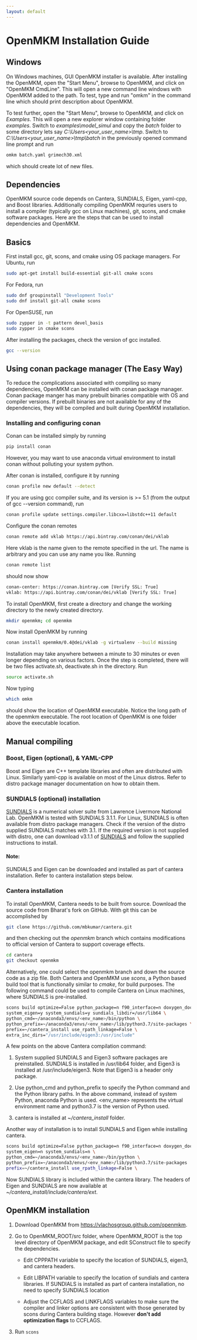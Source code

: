 ```yaml
---
layout: default
---
```


# OpenMKM Installation Guide

## Windows
On Windows machines, GUI OpenMKM installer is available. 
After installing the OpenMKM, open the "Start Menu", browse to OpenMKM, and click on "OpenMKM CmdLine". 
This will open a new command line windows with OpenMKM added to the path. To test, type and run "omkm" in the command line 
which should print description about OpenMKM. 

To test further, open the "Start Menu", browse to OpenMKM, and click on *Examples*. This will open a new explorer window containing folder *examples*.
Switch to *examples\model_simul* and copy the *batch* folder to some directory lets say *C:\Users\<your_user_name>\tmp*. Switch to 
*C:\Users\<your_user_name>\tmp\batch* in the previously opened command line prompt and run 
```bash
omkm batch.yaml grimech30.xml
```
which should create lot of new files.


## Dependencies
OpenMKM source code depends on Cantera, SUNDIALS, Eigen, yaml-cpp, and Boost libraries. Additionally compiling OpenMKM requries  users to install a compiler (typically gcc on Linux machines), git, scons, and cmake software packages.
 Here are the
steps that can be used to install dependencies and OpenMKM.

## Basics
First install gcc, git, scons, and cmake using OS package managers. For Ubuntu, run
```bash
sudo apt-get install build-essential git-all cmake scons
```

For Fedora, run
```bash
sudo dnf groupinstall "Development Tools"
sudo dnf install git-all cmake scons
```

For OpenSUSE, run
```bash
sudo zypper in -t pattern devel_basis
sudo zypper in cmake scons
```

After installing the packages, check the version of gcc installed.
```bash
gcc --version
```

## Using conan package manager (The Easy Way)
To reduce the complications associated with compiling so many dependencies, OpenMKM can be installed with conan package manager. Conan package manger has many prebuilt binaries compatible with OS and compiler versions. If prebuilt binaries are not available for any of the dependencies, they will be compiled and built during OpenMKM installation.

### Installing and configuring conan
Conan can be installed simply by running 
```bash 
pip install conan
```
However, you may want to use anaconda virtual environment to install conan without polluting your system python. 

After conan is installed, configure it by running 
```bash
conan profile new default --detect 
```
If you are using gcc compiler suite, and its version is >= 5.1 (from the output of gcc --version command), run
```bash
conan profile update settings.compiler.libcxx=libstdc++11 default
```

Configure the conan remotes
```bash
conan remote add vklab https://api.bintray.com/conan/dei/vklab 
```
Here vklab is the name given to the remote specified in the url. The name is arbitrary and you can use any name you like. Running 
```bash
conan remote list 
```
should now show
```bash
conan-center: https://conan.bintray.com [Verify SSL: True]
vklab: https://api.bintray.com/conan/dei/vklab [Verify SSL: True]
```

To install OpenMKM, first create a directory and change the working directory to the newly created directory.
```bash
mkdir openmkm; cd openmkm
```
Now install OpenMKM by running
```bash
conan install openmkm/0.4@dei/vklab -g virtualenv --build missing
```
Installation may take anywhere between a minute to 30 minutes or even longer depending on various factors. Once the step is completed, there will be two files activate.sh, deactivate.sh in the directory. Run
```bash
source activate.sh
```
Now typing 
```bash
which omkm
```
should show the location of OpenMKM executable. Notice the long path of the openmkm executable. The root location of OpenMKM is one folder above the executable location. 

## Manual compiling
### Boost, Eigen (optional), & YAML-CPP
Boost and Eigen are C++ template libraries and often are distributed with Linux. Similarly yaml-cpp is available on most of the Linux distros.
Refer to distro package manager documentation on how to obtain them. 

### SUNDIALS (optional) installation
[SUNDIALS][sundials_page] is a numerical solver suite from Lawrence Livermore
National Lab. OpenMKM is tested with SUNDIALS 3.1.1. For Linux, SUNDIALS is
often available from distro package managers. Check if the version of the distro 
supplied SUNDIALS matches with 3.1. If the required version is not
supplied with distro, one can download v3.1.1 of [SUNDIALS][sundials_download] and follow
the supplied instructions to install. 

#### Note:
SUNDIALS and Eigen can be downloaded and installed as part of cantera installation. Refer to cantera installation steps below.

### Cantera installation
To install OpenMKM, Cantera needs to be built from source. Download the source
code from Bharat's fork on GitHub. With git this can be accomplished by 
``` bash
git clone https://github.com/mbkumar/cantera.git
```
and then checking out  the *openmkm* branch which contains modifications 
to official version of Cantera to support coverage effects.
``` bash
cd cantera
git checkout openmkm
```
Alternatively, one could select the openmkm branch and down the source code as a zip file.
Both Cantera and OpenMKM use *scons*, a Python based build tool that is
functionally similar to *cmake*, for build purposes. The following command
could be used to compile Cantera on Linux machines, where SUNDIALS is pre-installed.
``` bash
scons build optimize=False python_package=n f90_interface=n doxygen_docs=n \
system_eigen=y system_sundials=y sundials_libdir=/usr/lib64 \
python_cmd=~/anaconda3/envs/<env_name>/bin/python \
python_prefix=~/anaconda3/envs/<env_name>/lib/python3.7/site-packages \
prefix=~/cantera_install use_rpath_linkage=False \
extra_inc_dirs="/usr/include/eigen3:/usr/include"
```

A few points on the above Cantera compilation command:
1. System supplied SUNDIALS and Eigen3 software packages are preinstalled.
   SUNDIALS is installed in /usr/lib64 folder, and Eigen3 is installed at
   /usr/include/eigen3. Note that Eigen3 is a header only package. 

2. Use python_cmd and python_prefix to specify the Python command and the
   Python library paths. In the above command, instead of system Python,
   anaconda Python is used. \<env_name\> represents the virtual environment
   name and python3.7 is the version of Python used. 

3. cantera is installed at *~/cantera_install* folder.

Another way of installation is to install SUNDIALS and Eigen while installing cantera.
``` bash
scons build optimize=False python_package=n f90_interface=n doxygen_docs=n \
system_eigen=n system_sundials=n \
python_cmd=~/anaconda3/envs/<env_name>/bin/python \
python_prefix=~/anaconda3/envs/<env_name>/lib/python3.7/site-packages 
prefix=~/cantera_install use_rpath_linkage=False \
```
Now SUNDIALS library is included within the cantera library. The headers of Eigen and SUNDIALS are now available at *~/cantera_install/include/cantera/ext*.

## OpenMKM installation

1. Download OpenMKM from https://vlachosgroup.github.com/openmkm.

2. Go to OpenMKM_ROOT/src folder, where OpenMKM_ROOT is the top level directory
   of OpenMKM package, and edit SConstruct file to specify the dependencies.

    * Edit CPPPATH variable to specify the location of SUNDIALS, eigen3, and 
      cantera headers.

    * Edit LIBPATH variable to specify the location of sundials and cantera
      libraries. If SUNDIALS is installed as part of cantera installation, no need to specify SUNDIALS location

    * Adjust the CCFLAGS and LINKFLAGS variables to make sure the compiler and
      linker options are consistent with those generated by scons during
      Cantera building stage. However **don't add optimization flags** to CCFLAGS.

3. Run ```scons```  

[sundials_page]: https://computation.llnl.gov/projects/sundials/
[sundials_download]: https://computation.llnl.gov/projects/sundials/sundials-software
